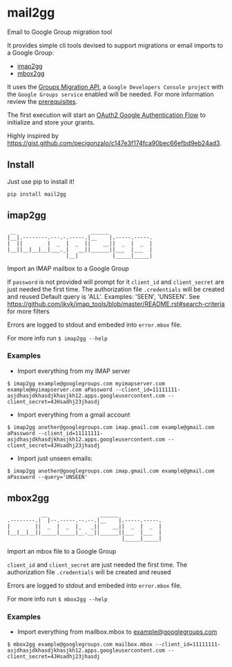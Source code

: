 # mail2gg

Email to Google Group migration tool

It provides simple cli tools devised to support migrations or email imports to a Google Group:

- [imap2gg](#imap2gg)
- [mbox2gg](#mbox2gg)

It uses the [Groups Migration API](https://developers.google.com/admin-sdk/groups-migration/index), a `Google Developers Console project` with the `Google Groups service` enabled will be needed. For more information review the [prerequisites](https://developers.google.com/admin-sdk/groups-migration/v1/guides/prerequisites).

The first execution will start an [OAuth2 Google Authentication Flow](https://developers.google.com/identity/protocols/oauth2) to initialize and store your grants.

Highly inspired by https://gist.github.com/pecigonzalo/c147e3f174fca90bec66efbd9eb24ad3.

## Install

Just use pip to install it!

```
pip install mail2gg
```

## imap2gg

```
 __                        ______
|__|.--------.---.-.-----.|__    |.-----.-----.
|  ||        |  _  |  _  ||    __||  _  |  _  |
|__||__|__|__|___._|   __||______||___  |___  |
                   |__|           |_____|_____|
```

Import an IMAP mailbox to a Google Group

If `password` is not provided will prompt for it
`client_id` and `client_secret` are just needed the first time. The authorization file `.credentials` will be created and reused
Default query is 'ALL'. Examples: 'SEEN', 'UNSEEN'. See https://github.com/ikvk/imap_tools/blob/master/README.rst#search-criteria for more filters

Errors are logged to stdout and embeded into `error.mbox` file.

For more info run `$ imap2gg --help`

### Examples

- Import everything from my IMAP server

```
$ imap2gg example@googlegroups.com myimapserver.com example@myimapserver.com aPassword --client_id=11111111-asjdhasjdkhasdjkhasjkh12.apps.googleusercontent.com --client_secret=4JHsadhj23jhasdj
```

- Import everything from a gmail account

```
$ imap2gg another@googlegroups.com imap.gmail.com example@gmail.com aPassword --client_id=11111111-asjdhasjdkhasdjkhasjkh12.apps.googleusercontent.com --client_secret=4JHsadhj23jhasdj
```

- Import just unseen emails:

```
$ imap2gg another@googlegroups.com imap.gmail.com example@gmail.com aPassword --query='UNSEEN'
```

## mbox2gg

```
           __                 ______
.--------.|  |--.-----.--.--.|__    |.-----.-----.
|        ||  _  |  _  |_   _||    __||  _  |  _  |
|__|__|__||_____|_____|__.__||______||___  |___  |
                                     |_____|_____|
```

Import an mbox file to a Google Group

`client_id` and `client_secret` are just needed the first time. The authorization file `.credentials` will be created and reused

Errors are logged to stdout and embeded into `error.mbox` file.

For more info run `$ mbox2gg --help`

### Examples

- Import everything from mailbox.mbox to example@googlegroups.com

```
$ mbox2gg example@googlegroups.com mailbox.mbox --client_id=11111111-asjdhasjdkhasdjkhasjkh12.apps.googleusercontent.com --client_secret=4JHsadhj23jhasdj
```
